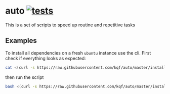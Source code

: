 # auto [![tests](https://github.com/kqf/auto/actions/workflows/ci.yml/badge.svg)](https://github.com/kqf/auto/actions/workflows/ci.yml)
This is a set of scripts to speed up routine and repetitive tasks

## Examples
To install all dependencies on a fresh `ubuntu` instance use the cli.
First check if everything looks as expected:

```bash
cat <(curl -s https://raw.githubusercontent.com/kqf/auto/master/install/ubuntu.sh
```

then run the script

```bash
bash <(curl -s https://raw.githubusercontent.com/kqf/auto/master/install/ubuntu.sh
```
